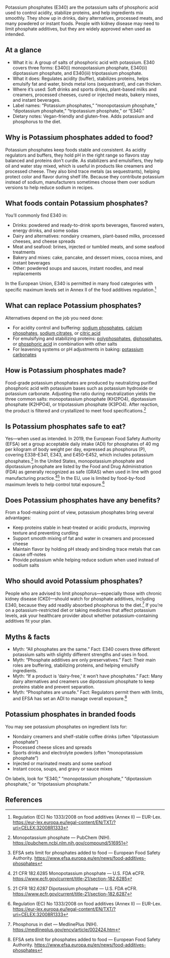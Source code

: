 Potassium phosphates (E340) are the potassium salts of phosphoric acid used to control acidity, stabilize proteins, and help ingredients mix smoothly. They show up in drinks, dairy alternatives, processed meats, and many powdered or instant foods. People with kidney disease may need to limit phosphate additives, but they are widely approved when used as intended.

<!--more-->

## At a glance
- What it is: A group of salts of phosphoric acid with potassium. E340 covers three forms: E340(i) monopotassium phosphate, E340(ii) dipotassium phosphate, and E340(iii) tripotassium phosphate.
- What it does: Regulates acidity (buffer), stabilizes proteins, helps emulsify fat and water, binds metal ions (sequestrant), and can thicken.
- Where it’s used: Soft drinks and sports drinks, plant-based milks and creamers, processed cheeses, cured or injected meats, bakery mixes, and instant beverages.
- Label names: “Potassium phosphates,” “monopotassium phosphate,” “dipotassium phosphate,” “tripotassium phosphate,” or “E340.”
- Dietary notes: Vegan-friendly and gluten-free. Adds potassium and phosphorus to the diet.

## Why is Potassium phosphates added to food?
Potassium phosphates keep foods stable and consistent. As acidity regulators and buffers, they hold pH in the right range so flavors stay balanced and proteins don’t curdle. As stabilizers and emulsifiers, they help oil and water stay mixed, which is useful in products like creamers and processed cheese. They also bind trace metals (as sequestrants), helping protect color and flavor during shelf life. Because they contribute potassium instead of sodium, manufacturers sometimes choose them over sodium versions to help reduce sodium in recipes.

## What foods contain Potassium phosphates?
You’ll commonly find E340 in:
- Drinks: powdered and ready-to-drink sports beverages, flavored waters, energy drinks, and some sodas
- Dairy and alternatives: nondairy creamers, plant-based milks, processed cheeses, and cheese spreads
- Meat and seafood: brines, injected or tumbled meats, and some seafood treatments
- Bakery and mixes: cake, pancake, and dessert mixes, cocoa mixes, and instant beverages
- Other: powdered soups and sauces, instant noodles, and meal replacements

In the European Union, E340 is permitted in many food categories with specific maximum levels set in Annex II of the food additives regulation.[^1]

## What can replace Potassium phosphates?
Alternatives depend on the job you need done:
- For acidity control and buffering: [sodium phosphates](/e339-sodium-phosphates), [calcium phosphates](/e341-calcium-phosphates), [sodium citrates](/e331-sodium-citrates), or [citric acid](/e330-citric-acid)
- For emulsifying and stabilizing proteins: [polyphosphates](/e452-polyphosphates), [diphosphates](/e450-diphosphates), or [phosphoric acid](/e338-phosphoric-acid) in combination with other salts
- For leavening systems or pH adjustments in baking: [potassium carbonates](/e501-potassium-carbonates)

## How is Potassium phosphates made?
Food-grade potassium phosphates are produced by neutralizing purified phosphoric acid with potassium bases such as potassium hydroxide or potassium carbonate. Adjusting the ratio during neutralization yields the three common salts: monopotassium phosphate (KH2PO4), dipotassium phosphate (K2HPO4), or tripotassium phosphate (K3PO4). After reaction, the product is filtered and crystallized to meet food specifications.[^2]

## Is Potassium phosphates safe to eat?
Yes—when used as intended. In 2019, the European Food Safety Authority (EFSA) set a group acceptable daily intake (ADI) for phosphates of 40 mg per kilogram of body weight per day, expressed as phosphorus (P), covering E338–E341, E343, and E450–E452, which includes potassium phosphates.[^3] In the United States, monopotassium phosphate and dipotassium phosphate are listed by the Food and Drug Administration (FDA) as generally recognized as safe (GRAS) when used in line with good manufacturing practice.[^4][^5] In the EU, use is limited by food-by-food maximum levels to help control total exposure.[^1]

## Does Potassium phosphates have any benefits?
From a food-making point of view, potassium phosphates bring several advantages:
- Keep proteins stable in heat-treated or acidic products, improving texture and preventing curdling
- Support smooth mixing of fat and water in creamers and processed cheese
- Maintain flavor by holding pH steady and binding trace metals that can cause off-notes
- Provide potassium while helping reduce sodium when used instead of sodium salts

## Who should avoid Potassium phosphates?
People who are advised to limit phosphorus—especially those with chronic kidney disease (CKD)—should watch for phosphate additives, including E340, because they add readily absorbed phosphorus to the diet.[^6] If you’re on a potassium-restricted diet or taking medicines that affect potassium levels, ask your healthcare provider about whether potassium-containing additives fit your plan.

## Myths & facts
- Myth: “All phosphates are the same.” Fact: E340 covers three different potassium salts with slightly different strengths and uses in food.
- Myth: “Phosphate additives are only preservatives.” Fact: Their main roles are buffering, stabilizing proteins, and helping emulsify ingredients.
- Myth: “If a product is ‘dairy-free,’ it won’t have phosphates.” Fact: Many dairy alternatives and creamers use dipotassium phosphate to keep proteins stable and prevent separation.
- Myth: “Phosphates are unsafe.” Fact: Regulators permit them with limits, and EFSA has set an ADI to manage overall exposure.[^3]

## Potassium phosphates in branded foods
You may see potassium phosphates on ingredient lists for:
- Nondairy creamers and shelf-stable coffee drinks (often “dipotassium phosphate”)
- Processed cheese slices and spreads
- Sports drinks and electrolyte powders (often “monopotassium phosphate”)
- Injected or marinated meats and some seafood
- Instant cocoa, soups, and gravy or sauce mixes

On labels, look for “E340,” “monopotassium phosphate,” “dipotassium phosphate,” or “tripotassium phosphate.”

## References
[^1]: Regulation (EC) No 1333/2008 on food additives (Annex II) — EUR-Lex. https://eur-lex.europa.eu/legal-content/EN/TXT/?uri=CELEX:32008R1333
[^2]: Monopotassium phosphate — PubChem (NIH). https://pubchem.ncbi.nlm.nih.gov/compound/516951
[^3]: EFSA sets limit for phosphates added to food — European Food Safety Authority. https://www.efsa.europa.eu/en/news/food-additives-phosphates
[^4]: 21 CFR 182.6285 Monopotassium phosphate — U.S. FDA eCFR. https://www.ecfr.gov/current/title-21/section-182.6285
[^5]: 21 CFR 182.6287 Dipotassium phosphate — U.S. FDA eCFR. https://www.ecfr.gov/current/title-21/section-182.6287
[^6]: Phosphorus in diet — MedlinePlus (NIH). https://medlineplus.gov/ency/article/002424.htm
